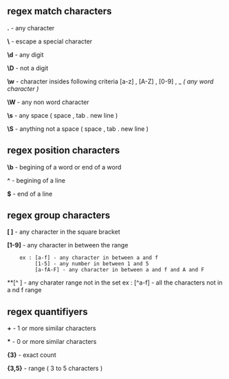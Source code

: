 
## regex match  characters 

**.**  -   any character 

**\\**  - escape a special character

**\d** - any digit

**\D** - not a digit

**\w** - character insides following criteria [a-z] , [A-Z] , [0-9] , _ *( any word character )*

**\W** - any non word character

**\s** - any space ( space , tab . new line )

**\S** - anything not a  space ( space , tab . new line )

## regex position characters

**\b** - begining of a word or end of a word

**^** - begining of a line 

**$**  - end of a line

## regex group characters 

**[ ]** - any character in the square bracket 

**[1-9]** - any character in between the range 
```
    ex : [a-f] - any character in between a and f
         [1-5] - any number in between 1 and 5 
         [a-fA-F] - any character in between a and f and A and F

```
**[^ ] - any charater range not in the set 
    ex : [^a-f] - all the characters not in a nd f range 

## regex quantifiyers 

**+** - 1 or more similar characters 

**\*** - 0 or more similar characters 

**{3}** - exact count 

**{3,5}** - range ( 3 to 5 characters )
